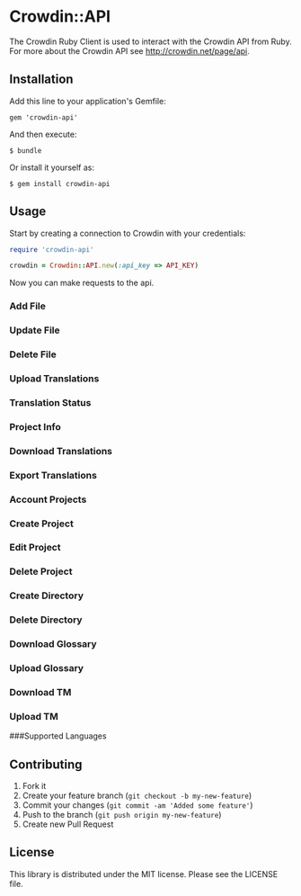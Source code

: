 # Crowdin::API

The Crowdin Ruby Client is used to interact with the Crowdin API from Ruby.
For more about the Crowdin API see <http://crowdin.net/page/api>.

## Installation

Add this line to your application's Gemfile:

```
gem 'crowdin-api'
```

And then execute:
```
$ bundle
```

Or install it yourself as:
```
$ gem install crowdin-api
```

## Usage

Start by creating a connection to Crowdin with your credentials:

```ruby
require 'crowdin-api'

crowdin = Crowdin::API.new(:api_key => API_KEY)
```

Now you can make requests to the api.

### Add File

### Update File

### Delete File

### Upload Translations

### Translation Status

### Project Info

### Download Translations

### Export Translations

### Account Projects

### Create Project

### Edit Project

### Delete Project

### Create Directory

### Delete Directory

### Download Glossary

### Upload Glossary

### Download TM

### Upload TM

###Supported Languages


## Contributing

1. Fork it
2. Create your feature branch (`git checkout -b my-new-feature`)
3. Commit your changes (`git commit -am 'Added some feature'`)
4. Push to the branch (`git push origin my-new-feature`)
5. Create new Pull Request

## License

This library is distributed under the MIT license.  Please see the LICENSE file.
